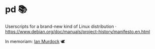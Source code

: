 # pd 📚
Userscripts for a brand-new kind of Linux distribution · https://www.debian.org/doc/manuals/project-history/manifesto.en.html

In memoriam: [Ian Murdock](https://ianmurdock.debian.net/) 🕊️
